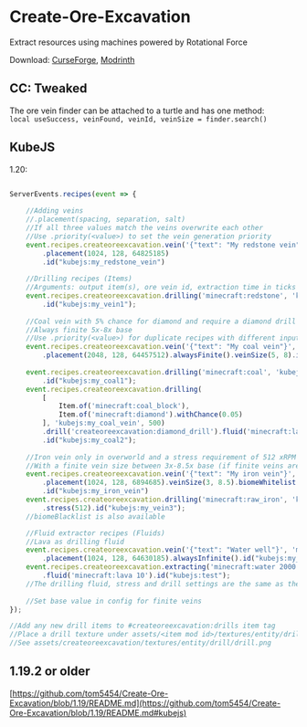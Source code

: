 # Create-Ore-Excavation
Extract resources using machines powered by Rotational Force

Download: [CurseForge](https://www.curseforge.com/minecraft/mc-mods/create-ore-excavation), [Modrinth](https://modrinth.com/mod/create-ore-excavation)

## CC: Tweaked
The ore vein finder can be attached to a turtle and has one method:  
`local useSuccess, veinFound, veinId, veinSize = finder.search()`

## KubeJS
1.20:
```js

ServerEvents.recipes(event => {
	
	//Adding veins
	//.placement(spacing, separation, salt)
	//If all three values match the veins overwrite each other
	//Use .priority(<value>) to set the vein generation priority
	event.recipes.createoreexcavation.vein('{"text": "My redstone vein"}', 'minecraft:redstone')
		.placement(1024, 128, 64825185)
		.id("kubejs:my_redstone_vein")
	
	//Drilling recipes (Items)
	//Arguments: output item(s), ore vein id, extraction time in ticks at 32 RPM.
	event.recipes.createoreexcavation.drilling('minecraft:redstone', 'kubejs:my_redstone_vein', 100)
		.id("kubejs:my_vein1");
	
	//Coal vein with 5% chance for diamond and require a diamond drill and lava for drilling
	//Always finite 5x-8x base
	//Use .priority(<value>) for duplicate recipes with different inputs, higher values take priority
	event.recipes.createoreexcavation.vein('{"text": "My coal vein"}', 'minecraft:coal')
		.placement(2048, 128, 64457512).alwaysFinite().veinSize(5, 8).id("kubejs:my_coal_vein")
		
	event.recipes.createoreexcavation.drilling('minecraft:coal', 'kubejs:my_coal_vein', 1000)
		.id("kubejs:my_coal1");
	event.recipes.createoreexcavation.drilling(
		[
			Item.of('minecraft:coal_block'),
			Item.of('minecraft:diamond').withChance(0.05)
		], 'kubejs:my_coal_vein', 500)
		.drill('createoreexcavation:diamond_drill').fluid('minecraft:lava').priority(1)
		.id("kubejs:my_coal2");
	
	//Iron vein only in overworld and a stress requirement of 512 xRPM (default is 256 xRPM)
	//With a finite vein size between 3x-8.5x base (if finite veins are enabled)
	event.recipes.createoreexcavation.vein('{"text": "My iron vein"}', 'minecraft:iron_ore')
		.placement(1024, 128, 6894685).veinSize(3, 8.5).biomeWhitelist('forge:is_overworld')
		.id("kubejs:my_iron_vein")
	event.recipes.createoreexcavation.drilling('minecraft:raw_iron', 'kubejs:my_iron_vein', 100)
		.stress(512).id("kubejs:my_vein3");
	//biomeBlacklist is also available

	//Fluid extractor recipes (Fluids)
	//Lava as drilling fluid
	event.recipes.createoreexcavation.vein('{"text": "Water well"}', 'minecraft:water_bucket')
		.placement(1024, 128, 64630185).alwaysInfinite().id("kubejs:my_water_well")
	event.recipes.createoreexcavation.extracting('minecraft:water 2000', 'kubejs:my_water_well', 10)
		.fluid('minecraft:lava 10').id("kubejs:test");
	//The drilling fluid, stress and drill settings are the same as the drilling recipe
	
	//Set base value in config for finite veins
});

//Add any new drill items to #createoreexcavation:drills item tag
//Place a drill texture under assets/<item mod id>/textures/entity/drill/<item name>.png
//See assets/createoreexcavation/textures/entity/drill/drill.png

```

## 1.19.2 or older
[https://github.com/tom5454/Create-Ore-Excavation/blob/1.19/README.md](https://github.com/tom5454/Create-Ore-Excavation/blob/1.19/README.md#kubejs)